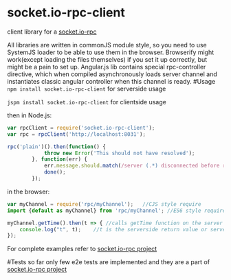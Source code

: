# socket.io-rpc-client
client library for a [socket.io-rpc](https://github.com/capaj/socket.io-rpc)

All libraries are written in commonJS module style, so you need to use SystemJS loader to be able to use them in the browser. Browserify might work(except loading the files themselves) if you set it up correctly, but might be a pain to set up.
Angular.js lib contains special rpc-controller directive, which when compiled asynchronously loads server channel and instantiates classic angular controller when this channel is ready.
#Usage
```npm install socket.io-rpc-client```  for serverside usage

```jspm install socket.io-rpc-client``` for clientside usage

then in Node.js:
```javascript
var rpcClient = require('socket.io-rpc-client');
var rpc = rpcClient('http://localhost:8031');

rpc('plain')().then(function() {
			throw new Error('This should not have resolved');
		}, function(err) {
			err.message.should.match(/server (.*) disconnected before returning, call rejected/);
			done();
		});
```

in the browser:
```javascript
var myChannel = require('rpc/myChannel');   //CJS style require
import {default as myChannel} from 'rpc/myChannel'; //ES6 style require

myChannel.getTime().then(t => { //calls getTime function on the server
    console.log("t", t);    //t is the serverside return value or serverside promise resolve value
});    
```

For complete examples refer to [socket.io-rpc project](https://github.com/capaj/socket.io-rpc)

#Tests
so far only few e2e tests are implemented and they are a part of [socket.io-rpc project](https://github.com/capaj/socket.io-rpc)
